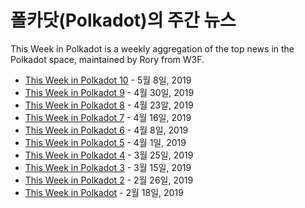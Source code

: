 # 폴카닷(Polkadot)의 주간 뉴스

This Week in Polkadot is a weekly aggregation of the top news in the Polkadot space, maintained by Rory from W3F.

- [This Week in Polkadot 10](https://www.reddit.com/r/dot/comments/bm5bmc/this_week_in_polkadot/) - 5월 8일, 2019
- [This Week in Polkadot 9](https://www.reddit.com/r/dot/comments/bj3mvo/this_week_in_polkadot/) - 4월 30일, 2019
- [This Week in Polkadot 8](https://www.reddit.com/r/dot/comments/bgkjhj/this_week_in_polkadot/) - 4월 23알, 2019
- [This Week in Polkadot 7](https://www.reddit.com/r/dot/comments/bdyg5w/this_week_in_polkadot/) - 4월 16일, 2019
- [This Week in Polkadot 6](https://www.reddit.com/r/dot/comments/bayezl/this_week_in_polkadot/) - 4월 8일, 2019
- [This Week in Polkadot 5](https://www.reddit.com/r/dot/comments/b87807/this_week_in_polkadot/) - 4월 1일, 2019
- [This Week in Polkadot 4](https://www.reddit.com/r/dot/comments/b532hl/this_week_in_polkadot/) - 3월 25일, 2019
- [This Week in Polkadot 3](https://www.reddit.com/r/dot/comments/b1ja5z/this_week_in_rdot_march_15_2019/) - 3월 15일, 2019
- [This Week in Polkadot 2](https://www.reddit.com/r/dot/comments/av73tg/this_week_in_rdot_february_26_2019_week_2/) - 2월 26일, 2019
- [This Week in Polkadot](https://www.reddit.com/r/dot/comments/as39xj/this_week_in_rdot_february_18_2019/) - 2월 18일, 2019